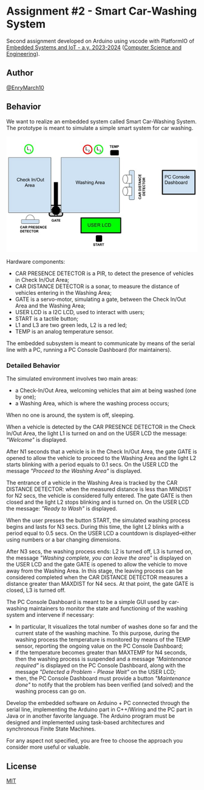 # Assignment \#2 - Smart Car-Washing System

Second assignment developed on Arduino using vscode with PlatformIO of
[Embedded Systems and IoT - a.y. 2023-2024](https://www.unibo.it/en/teaching/course-unit-catalogue/course-unit/2023/400396)
([Computer Science and Engineering](https://corsi.unibo.it/1cycle/ComputerScienceEngineering)).

## Author

[@EnryMarch10](https://github.com/EnryMarch10)

## Behavior

We want to realize an embedded system called Smart Car-Washing System.
The prototype is meant to simulate a simple smart system for car washing.

![example of circuit layout](img/assignment-2%20result.png)

Hardware components:
- CAR PRESENCE DETECTOR is a PIR, to detect the presence of vehicles in Check In/Out Area;
- CAR DISTANCE DETECTOR is a sonar, to measure the distance of vehicles entering in the Washing Area;
- GATE is a servo-motor, simulating a gate, between the Check In/Out Area and the Washing Area;
- USER LCD is a I2C LCD, used to interact with users;
- START is a tactile button;
- L1 and L3 are two green leds, L2 is a red led;
- TEMP is an analog temperature sensor.

The embedded subsystem is meant to communicate by means of the serial line with a PC, running a PC Console Dashboard
(for maintainers).

### Detailed Behavior

The simulated environment involves two main areas:

- a Check-In/Out Area, welcoming vehicles that aim at being washed (one by one); 
- a Washing Area, which is where the washing process occurs;

When no one is around, the system is off, sleeping.

When a vehicle is detected by the CAR PRESENCE DETECTOR in the Check In/Out Area, the light L1 is turned on and on the USER LCD
the message: _"Welcome"_ is displayed.

After N1 seconds that a vehicle is in the Check In/Out Area, the gate GATE is opened to allow the vehicle to proceed to the
Washing Area and the light L2 starts blinking with a period equals to 0.1 secs. On the USER LCD the message _"Proceed to the Washing Area"_
is displayed.

The entrance of a vehicle in the Washing Area is tracked by the CAR DISTANCE DETECTOR: when the measured distance is less than
MINDIST for N2 secs, the vehicle is considered fully entered.
The gate GATE is then closed and the light L2 stops blinking and is turned on.
On the USER LCD the message: _"Ready to Wash"_ is displayed.

When the user presses the button START, the simulated washing process begins and lasts for N3 secs.
During this time, the light L2 blinks with a period equal to 0.5 secs.
On the USER LCD a countdown is displayed–either using numbers or a bar changing dimensions.

After N3 secs, the washing process ends: L2 is turned off, L3 is turned on, the message _"Washing complete, you can leave the area"_
is displayed on the USER LCD and the gate GATE is opened to allow the vehicle to move away from the Washing Area.
In this stage, the leaving process can be considered completed when the CAR DISTANCE DETECTOR measures a distance greater than
MAXDIST for N4 secs. At that point, the gate GATE is closed, L3 is turned off.

The PC Console Dashboard is meant to be a simple GUI used by car-washing maintainers to monitor the state and functioning of the
washing system and intervene if necessary:

- In particular, It visualizes the total number of washes done so far and  the current state of the washing machine.
To this purpose, during the washing process the temperature is monitored by means of the TEMP sensor, reporting the ongoing
value on the PC Console Dashboard;
- if the temperature becomes greater than MAXTEMP for N4 seconds, then the washing process is suspended and a message
_"Maintenance required"_ is displayed on the PC Console Dashboard, along with the message _"Detected a Problem - Please Wait"_
on the USER LCD;
- then, the PC Console Dashboard must provide a button _"Maintenance done"_ to notify that the problem has been verified
(and solved) and the washing process can go on.

Develop the embedded software on Arduino + PC connected through the serial line, implementing the Arduino part in C++/Wiring and
the PC part in Java or in another favorite language. The Arduino program must be designed and implemented using task-based
architectures and synchronous Finite State Machines.

For any aspect not specified, you are free to choose the approach you consider more useful or valuable.

## License

[MIT](https://choosealicense.com/licenses/mit/)

